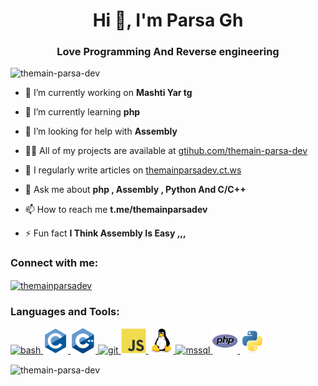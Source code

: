 <h1 align="center">Hi 👋, I'm Parsa Gh</h1>
<h3 align="center">Love Programming And Reverse engineering</h3>

<p align="left"> <img src="https://komarev.com/ghpvc/?username=themain-parsa-dev&label=Profile%20views&color=0e75b6&style=flat" alt="themain-parsa-dev" /> </p>

- 🔭 I’m currently working on **Mashti Yar tg**

- 🌱 I’m currently learning **php**

- 🤝 I’m looking for help with **Assembly**

- 👨‍💻 All of my projects are available at [gtihub.com/themain-parsa-dev](gtihub.com/themain-parsa-dev)

- 📝 I regularly write articles on [themainparsadev.ct.ws](themainparsadev.ct.ws)

- 💬 Ask me about **php , Assembly , Python And C/C++**

- 📫 How to reach me **t.me/themainparsadev**

- ⚡ Fun fact **I Think Assembly Is Easy ,,,**

<h3 align="left">Connect with me:</h3>
<p align="left">
<a href="https://www.youtube.com/c/themainparsadev" target="blank"><img align="center" src="https://raw.githubusercontent.com/rahuldkjain/github-profile-readme-generator/master/src/images/icons/Social/youtube.svg" alt="themainparsadev" height="30" width="40" /></a>
</p>

<h3 align="left">Languages and Tools:</h3>
<p align="left"> <a href="https://www.gnu.org/software/bash/" target="_blank" rel="noreferrer"> <img src="https://www.vectorlogo.zone/logos/gnu_bash/gnu_bash-icon.svg" alt="bash" width="40" height="40"/> </a> <a href="https://www.cprogramming.com/" target="_blank" rel="noreferrer"> <img src="https://raw.githubusercontent.com/devicons/devicon/master/icons/c/c-original.svg" alt="c" width="40" height="40"/> </a> <a href="https://www.w3schools.com/cpp/" target="_blank" rel="noreferrer"> <img src="https://raw.githubusercontent.com/devicons/devicon/master/icons/cplusplus/cplusplus-original.svg" alt="cplusplus" width="40" height="40"/> </a> <a href="https://git-scm.com/" target="_blank" rel="noreferrer"> <img src="https://www.vectorlogo.zone/logos/git-scm/git-scm-icon.svg" alt="git" width="40" height="40"/> </a> <a href="https://developer.mozilla.org/en-US/docs/Web/JavaScript" target="_blank" rel="noreferrer"> <img src="https://raw.githubusercontent.com/devicons/devicon/master/icons/javascript/javascript-original.svg" alt="javascript" width="40" height="40"/> </a> <a href="https://www.linux.org/" target="_blank" rel="noreferrer"> <img src="https://raw.githubusercontent.com/devicons/devicon/master/icons/linux/linux-original.svg" alt="linux" width="40" height="40"/> </a> <a href="https://www.microsoft.com/en-us/sql-server" target="_blank" rel="noreferrer"> <img src="https://www.svgrepo.com/show/303229/microsoft-sql-server-logo.svg" alt="mssql" width="40" height="40"/> </a> <a href="https://www.php.net" target="_blank" rel="noreferrer"> <img src="https://raw.githubusercontent.com/devicons/devicon/master/icons/php/php-original.svg" alt="php" width="40" height="40"/> </a> <a href="https://www.python.org" target="_blank" rel="noreferrer"> <img src="https://raw.githubusercontent.com/devicons/devicon/master/icons/python/python-original.svg" alt="python" width="40" height="40"/> </a> </p>

<p><img align="center" src="https://github-readme-stats.vercel.app/api/top-langs?username=themain-parsa-dev&show_icons=true&locale=en&layout=compact" alt="themain-parsa-dev" /></p>
